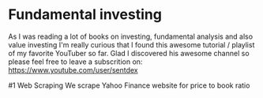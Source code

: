 # Fundamental investing 
As I was reading a lot of books on investing, fundamental analysis and also value investing I'm really curious that I found this awesome 
tutorial / playlist of my favorite YouTuber so far. Glad I discovered his awesome channel so please feel free to leave a subscrition on:
https://www.youtube.com/user/sentdex

#1 Web Scraping 
We scrape Yahoo Finance website for price to book ratio 
